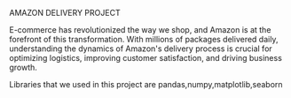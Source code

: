 AMAZON DELIVERY PROJECT

E-commerce has revolutionized the way we shop, and Amazon is at the forefront of this transformation. With millions of packages delivered daily, understanding the dynamics of Amazon's delivery process is crucial for optimizing logistics, improving customer satisfaction, and driving business growth.

Libraries that we used in this project are pandas,numpy,matplotlib,seaborn


